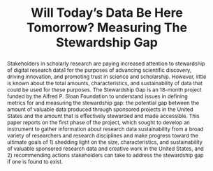 ---
abstract: 'Stakeholders in scholarly research are paying increased attention to stewardship
  of digital research data1 for the purposes of advancing scientific discovery, driving
  innovation, and promoting trust in science and scholarship. However, little is known
  about the total amounts, characteristics, and sustainability of data that could
  be used for these purposes. The Stewardship Gap is an 18-month project funded by
  the Alfred P. Sloan Foundation to understand issues in defining metrics for and
  measuring the stewardship gap: the potential gap between the amount of valuable
  data produced through sponsored projects in the United States and the amount that
  is effectively stewarded and made accessible. This paper reports on the first phase
  of the project, which sought to develop an instrument to gather information about
  research data sustainability from a broad variety of researchers and research disciplines
  and make progress toward the ultimate goals of 1) shedding light on the size, characteristics,
  and sustainability of valuable sponsored research data and creative work in the
  United States, and 2) recommending actions stakeholders can take to address the
  stewardship gap if one is found to exist.'
creators:
- York, Jeremy
- Berman, Francine
- Gutmann, Myron
date: null
document_url: https://services.phaidra.univie.ac.at/api/object/o:503172/download
grand_parent: iPRES
institutions: []
keywords: []
landing_page_url: https://phaidra.univie.ac.at/o:503172
language: eng
layout: publication
license: CC BY-NC-SA 3.0 AT
notes_url: null
parent: iPRES 2016
publication_type: paper
size: 337285
slides_url: null
source_name: iPRES
title: Will Today’s Data Be Here Tomorrow? Measuring The Stewardship Gap
year: 2016
---